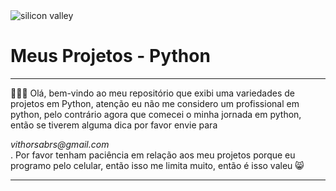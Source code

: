 <div style="align-items:center;">
  <div class="wallpaperImage">
    <img src="https://images8.alphacoders.com/576/576872.jpg" alt="silicon valley">
    <br/>
  </div>
  <div class="title">
    <h1><a style="text-decoration:none;" href="https://github.com/Devithor/myProjectsPython">Meus Projetos</a> - Python</h1>
  </div>
  <div class="container">
    <hr/>
    <p>🧑‍💻👋 Olá, bem-vindo ao meu repositório que exibi uma variedades de projetos em Python, atenção eu não me considero um profissional em python, pelo contrário agora que comecei o minha jornada em python, então se tiverem alguma dica por favor envie para <address>vithorsabrs@gmail.com</address>. Por favor tenham paciência em relação aos meu projetos porque eu programo pelo celular, então isso me limita muito, então é isso valeu 😸</p>
      <hr/>
  </div>
</div>
